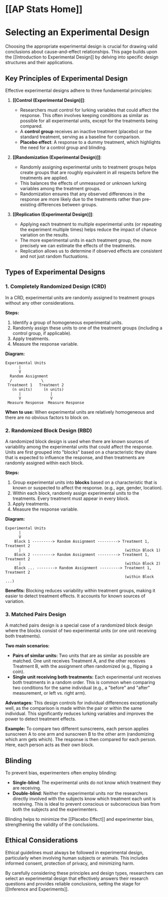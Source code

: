 # [[AP Stats Home]]
# Selecting an Experimental Design

Choosing the appropriate experimental design is crucial for drawing valid conclusions about cause-and-effect relationships. This page builds upon the [[Introduction to Experimental Design]] by delving into specific design structures and their applications.

## Key Principles of Experimental Design

Effective experimental designs adhere to three fundamental principles:

1.  **[[Control (Experimental Design)]]**:
    *   Researchers must control for lurking variables that could affect the response. This often involves keeping conditions as similar as possible for all experimental units, except for the treatments being compared.
    *   A **control group** receives an inactive treatment (placebo) or the standard treatment, serving as a baseline for comparison.
    *   **Placebo effect**: A response to a dummy treatment, which highlights the need for a control group and blinding.

2.  **[[Randomization (Experimental Design)]]**:
    *   Randomly assigning experimental units to treatment groups helps create groups that are roughly equivalent in all respects before the treatments are applied.
    *   This balances the effects of unmeasured or unknown lurking variables among the treatment groups.
    *   Randomization ensures that any observed differences in the response are more likely due to the treatments rather than pre-existing differences between groups.

3.  **[[Replication (Experimental Design)]]**:
    *   Applying each treatment to multiple experimental units (or repeating the experiment multiple times) helps reduce the impact of chance variation on the results.
    *   The more experimental units in each treatment group, the more precisely we can estimate the effects of the treatments.
    *   Replication allows us to determine if observed effects are consistent and not just random fluctuations.

## Types of Experimental Designs

### 1. Completely Randomized Design (CRD)

In a CRD, experimental units are randomly assigned to treatment groups without any other considerations.

**Steps:**

1.  Identify a group of homogeneous experimental units.
2.  Randomly assign these units to one of the treatment groups (including a control group, if applicable).
3.  Apply treatments.
4.  Measure the response variable.

**Diagram:**

```
Experimental Units
      |
      V
  Random Assignment
  /             \
 Treatment 1   Treatment 2
   (n units)     (n units)
      |             |
      V             V
 Measure Response  Measure Response
```

**When to use:** When experimental units are relatively homogeneous and there are no obvious factors to block on.

### 2. Randomized Block Design (RBD)

A randomized block design is used when there are known sources of variability among the experimental units that could affect the response. Units are first grouped into "blocks" based on a characteristic they share that is expected to influence the response, and then treatments are randomly assigned within each block.

**Steps:**

1.  Group experimental units into **blocks** based on a characteristic that is known or suspected to affect the response. (e.g., age, gender, location).
2.  Within each block, randomly assign experimental units to the treatments. Every treatment must appear in every block.
3.  Apply treatments.
4.  Measure the response variable.

**Diagram:**

```
Experimental Units
      |
      V
    Block 1 ---------> Random Assignment ---------> Treatment 1, Treatment 2
      |                                              (within Block 1)
    Block 2 ---------> Random Assignment ---------> Treatment 1, Treatment 2
      |                                              (within Block 2)
    Block ... --------> Random Assignment ---------> Treatment 1, Treatment 2
                                                     (within Block ...)
```

**Benefits:** Blocking reduces variability within treatment groups, making it easier to detect treatment effects. It accounts for known sources of variation.

### 3. Matched Pairs Design

A matched pairs design is a special case of a randomized block design where the blocks consist of two experimental units (or one unit receiving both treatments).

**Two main scenarios:**

*   **Pairs of similar units:** Two units that are as similar as possible are matched. One unit receives Treatment A, and the other receives Treatment B, with the assignment often randomized (e.g., flipping a coin).
*   **Single unit receiving both treatments:** Each experimental unit receives both treatments in a random order. This is common when comparing two conditions for the same individual (e.g., a "before" and "after" measurement, or left vs. right arm).

**Advantages:** This design controls for individual differences exceptionally well, as the comparison is made within the pair or within the same individual. This significantly reduces lurking variables and improves the power to detect treatment effects.

**Example:**
To compare two different sunscreens, each person applies sunscreen A to one arm and sunscreen B to the other arm (randomizing which arm gets which). The response is then compared for each person. Here, each person acts as their own block.

## Blinding

To prevent bias, experimenters often employ blinding:

*   **Single-blind**: The experimental units do not know which treatment they are receiving.
*   **Double-blind**: Neither the experimental units nor the researchers directly involved with the subjects know which treatment each unit is receiving. This is ideal to prevent conscious or subconscious bias from both the subjects and the experimenters.

Blinding helps to minimize the [[Placebo Effect]] and experimenter bias, strengthening the validity of the conclusions.

## Ethical Considerations

Ethical guidelines must always be followed in experimental design, particularly when involving human subjects or animals. This includes informed consent, protection of privacy, and minimizing harm.

By carefully considering these principles and design types, researchers can select an experimental design that effectively answers their research questions and provides reliable conclusions, setting the stage for [[Inference and Experiments]].